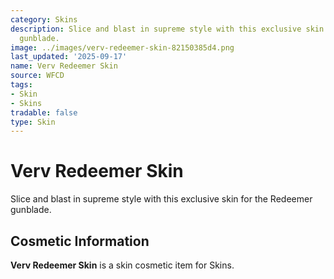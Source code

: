 ```yaml
---
category: Skins
description: Slice and blast in supreme style with this exclusive skin for the Redeemer
  gunblade.
image: ../images/verv-redeemer-skin-82150385d4.png
last_updated: '2025-09-17'
name: Verv Redeemer Skin
source: WFCD
tags:
- Skin
- Skins
tradable: false
type: Skin
---
```


# Verv Redeemer Skin

Slice and blast in supreme style with this exclusive skin for the Redeemer gunblade.

## Cosmetic Information

**Verv Redeemer Skin** is a skin cosmetic item for Skins.

